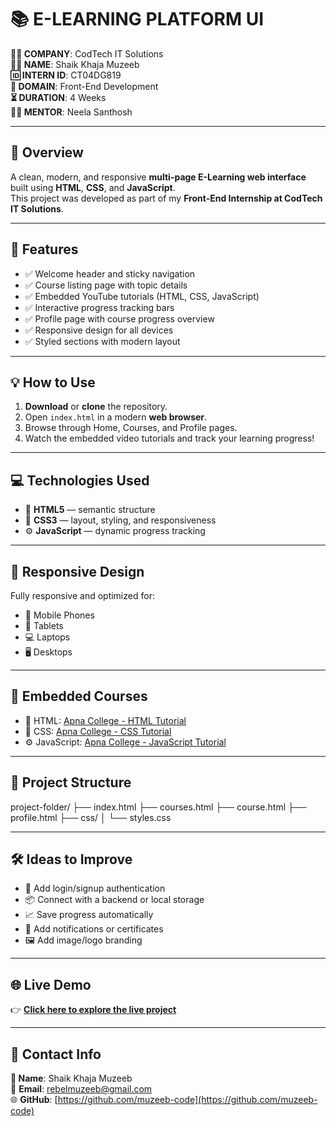 # 📚 E-LEARNING PLATFORM UI

**🧑‍💻 COMPANY**: CodTech IT Solutions  
**🙋‍♂️ NAME**: Shaik Khaja Muzeeb  
**🆔 INTERN ID**: CT04DG819  
**📁 DOMAIN**: Front-End Development  
**⏳ DURATION**: 4 Weeks  
**🧑‍🏫 MENTOR**: Neela Santhosh  

---

## 📘 Overview

A clean, modern, and responsive **multi-page E-Learning web interface** built using **HTML**, **CSS**, and **JavaScript**.  
This project was developed as part of my **Front-End Internship at CodTech IT Solutions**.

---

## 🚀 Features

- ✅ Welcome header and sticky navigation  
- ✅ Course listing page with topic details  
- ✅ Embedded YouTube tutorials (HTML, CSS, JavaScript)  
- ✅ Interactive progress tracking bars  
- ✅ Profile page with course progress overview  
- ✅ Responsive design for all devices  
- ✅ Styled sections with modern layout

---

## 💡 How to Use

1. **Download** or **clone** the repository.  
2. Open `index.html` in a modern **web browser**.  
3. Browse through Home, Courses, and Profile pages.  
4. Watch the embedded video tutorials and track your learning progress!

---

## 💻 Technologies Used

- 🧱 **HTML5** — semantic structure  
- 🎨 **CSS3** — layout, styling, and responsiveness  
- ⚙️ **JavaScript** — dynamic progress tracking

---

## 📱 Responsive Design

Fully responsive and optimized for:
- 📱 Mobile Phones  
- 📲 Tablets  
- 💻 Laptops  
- 🖥️ Desktops

---

## 🎥 Embedded Courses

- 🧱 HTML: [Apna College - HTML Tutorial](https://youtu.be/HcOc7P5BMi4)  
- 🎨 CSS: [Apna College - CSS Tutorial](https://youtu.be/ESnrn1kAD4E)  
- ⚙️ JavaScript: [Apna College - JavaScript Tutorial](https://youtu.be/VlPiVmYuoqw)

---

## 📂 Project Structure

project-folder/ ├── index.html ├── courses.html ├── course.html ├── profile.html ├── css/ │   └── styles.css 


---

## 🛠️ Ideas to Improve

- 🧠 Add login/signup authentication  
- 📦 Connect with a backend or local storage  
- 📈 Save progress automatically  
- 🔔 Add notifications or certificates  
- 🖼️ Add image/logo branding

---

## 🌐 Live Demo

👉 **[Click here to explore the live project](https://muzeeb-code.github.io/E-LEARNING-PLATFORM-UI/)**

---

## 📩 Contact Info

**👤 Name**: Shaik Khaja Muzeeb  
📧 **Email**: [rebelmuzeeb@gmail.com](mailto:rebelmuzeeb@gmail.com)  
🌐 **GitHub**: [https://github.com/muzeeb-code](https://github.com/muzeeb-code)
